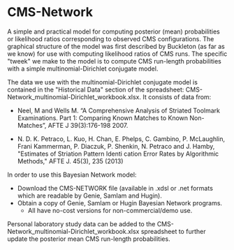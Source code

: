 # CMS-Network 

A simple and practical model for computing posterior (mean)
probabilities or likelihood ratios corresponding to observed CMS configurations. The
graphical structure of the model was first described by Buckleton (as far as
we know) for use with computing likelihood ratios of CMS runs. The
specific "tweek" we make to the model is to compute CMS run-length
probabilities with a simple multinomial-Dirichlet conjugate model.

The data we use with the multinomial-Dirichlet conjugate model is
contained in the "Historical Data" section of the spreadsheet:
CMS-Network_multinomial-Dirichlet_workbook.xlsx. It consists of data
from:

* Neel, M and Wells M. “A Comprehensive Analysis of Striated Toolmark Examinations. Part 1: Comparing Known Matches to Known Non-Matches”, AFTE J 39(3):176-198 2007.

* N. D. K. Petraco, L. Kuo, H. Chan, E. Phelps, C. Gambino,
P. McLaughlin, Frani Kammerman,
P. Diaczuk, P. Shenkin, N. Petraco and J. Hamby, "Estimates of
Striation Pattern Identi cation Error Rates by Algorithmic Methods," AFTE J. 45(3), 235 (2013)

In order to use this Bayesian Network model:
* Download the CMS-NETWORK file (available in .xdsl or .net formats
which are readable by Genie, SamIam and Hugin).
* Obtain a copy of Genie, SamIam or Hugin Bayesian Network programs.
	* All have no-cost versions for non-commercial/demo use.

Personal laboratory study data can be added to the
CMS-Network_multinomial-Dirichlet_workbook.xlsx spreadsheet to further
update the posterior mean CMS run-length probabilities.
